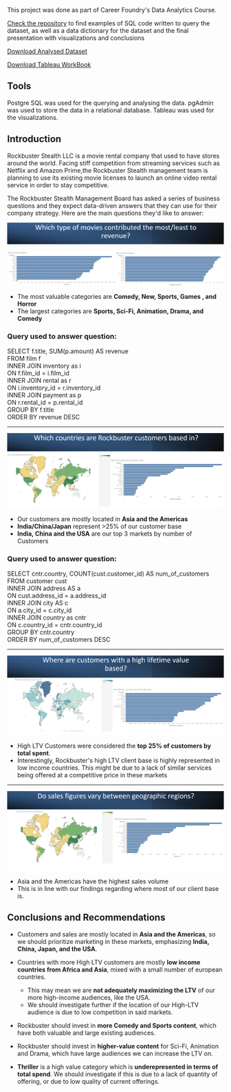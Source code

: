 This project was done as part of Career Foundry's Data Analytics Course.

[Check the repository](https://github.com/nunomdmarques/Rockbuster-Stealth-Data-Analysis_Project) to find examples of SQL code written to query the dataset, as well as a data dictionary for the dataset and the final presentation with visualizations and conclusions

[Download Analysed Dataset](http://www.postgresqltutorial.com/wp-content/uploads/2019/05/dvdrental.zip)

[Download Tableau WorkBook](https://public.tableau.com/app/profile/nuno.marques1822/viz/Achievement3_17115564780350/Top20CountrieswithHighLTVcustomers)

## Tools
Postgre SQL was used for the querying and analysing the data. pgAdmin was used to store the data in a relational database. Tableau was used for the visualizations.

## Introduction
Rockbuster Stealth LLC is a movie rental company that used to have stores around the world. Facing stiff competition from streaming services such as Netflix and Amazon Prime,the Rockbuster Stealth management team is planning to use its existing movie licenses to
launch an online video rental service in order to stay competitive.

The Rockbuster Stealth Management Board has asked a series of business questions and
they expect data-driven answers that they can use for their company strategy. Here are the main questions they'd like to answer:

<img src="Images/bannerwhichmovies"/>

<img src="Images/AvgRevenueandTotalRevenue.png"/><br>

- The most valuable categories are **Comedy, New, Sports, Games , and Horror**
- The largest categories are **Sports, Sci-Fi, Animation, Drama, and Comedy**


### Query used to answer question:


SELECT f.title, SUM(p.amount) AS revenue <br>
FROM film f <br>
INNER JOIN inventory as i <br>
ON f.film_id = i.film_id <br>
INNER JOIN rental as r <br>
ON i.inventory_id = r.inventory_id <br>
INNER JOIN payment as p <br>
ON r.rental_id = p.rental_id <br>
GROUP BY f.title <br>
ORDER BY revenue DESC <br>


---

<img src="Images/Geography%20Customer%20Base.png"/><br>
- Our customers are mostly located in **Asia and the Americas**
- **India/China/Japan** represent >25% of our customer base
- **India, China and the USA** are our top 3 markets by number of Customers<br>

### Query used to answer question:

SELECT cntr.country, COUNT(cust.customer_id) AS num_of_customers<br>
FROM customer cust<br>
INNER JOIN address AS a<br>
ON cust.address_id = a.address_id<br>
INNER JOIN city AS c<br>
ON a.city_id = c.city_id<br>
INNER JOIN country as cntr<br>
ON c.country_id = cntr.country_id<br>
GROUP BY cntr.country<br>
ORDER BY num_of_customers DESC<br>

---

<img src="Images/Customers%20with%20high%20LTV.png"/>

- High LTV Customers were considered the **top 25% of customers by total spent**.
- Interestingly, Rockbuster's high LTV client base is highly represented in low income countries. This might be due to a lack of similar services being offered at a competitive price in these markets

---

<img src="Images/Geographic%20sales.png"/>


- Asia and the Americas have the highest sales volume
- This is in line with our findings regarding where most of our client base is.

## Conclusions and Recommendations


- Customers and sales are mostly located in **Asia and the Americas**, so we should prioritize marketing in these markets, emphasizing **India, China, Japan, and the USA**.

- Countries with more High LTV customers are mostly **low income countries from Africa and Asia**, mixed with a small number of european countries.
    - This may mean we are **not adequately maximizing the LTV** of our more high-income audiences, like the USA.
    - We should investigate further if the location of our High-LTV audience is due to low competition in said markets.

- Rockbuster should invest in **more Comedy and Sports content**, which have both valuable and large existing audiences.
- Rockbuster should invest in **higher-value content** for Sci-Fi, Animation and Drama, which have large audiences we can increase the LTV on.
- **Thriller** is a high value category which is **underepresented in terms of total spend**. We should investigate if this is due to a lack of quantity of offering, or due to low quality of current offerings.
